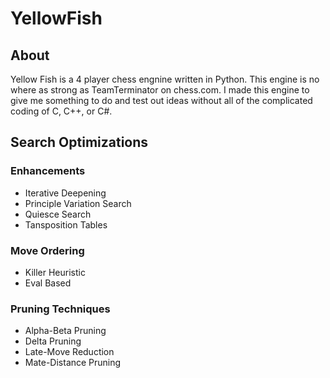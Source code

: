 # YellowFish
## About
Yellow Fish is a 4 player chess engnine written in Python. This engine is no where as strong as TeamTerminator on chess.com. I made this engine to give me something to do and test out ideas without all of the complicated coding of C, C++, or C#.

## Search Optimizations
### Enhancements
- Iterative Deepening
- Principle Variation Search
- Quiesce Search
- Tansposition Tables

### Move Ordering
- Killer Heuristic
- Eval Based

### Pruning Techniques
- Alpha-Beta Pruning
- Delta Pruning
- Late-Move Reduction
- Mate-Distance Pruning
